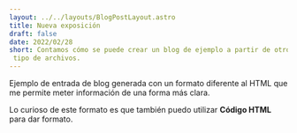 ```yaml
---
layout: ../../layouts/BlogPostLayout.astro
title: Nueva exposición
draft: false
date: 2022/02/28
short: Contamos cómo se puede crear un blog de ejemplo a partir de otro
 tipo de archivos.
---
```


Ejemplo de entrada de blog generada con un formato diferente
al HTML que me permite meter información de una forma más 
clara.

Lo curioso de este formato es que también puedo utilizar
<b>Código HTML</b> para dar formato.